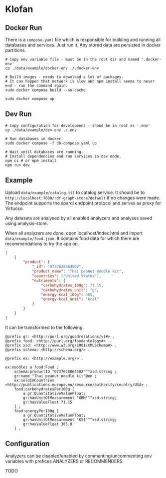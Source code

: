 # Klofan

##  Docker Run

There is a `compose.yaml` file which is responsible for building and running all databases and 
services. Just run it. Any stored data are persisted in docker partitions.

```
# Copy env variable file - must be in the root dir and named '.docker-env'
cp ./data/example/docker-env ./.docker-env

# Build images - needs to download a lot of packages.
# It can happen that network is slow and npm install seems to never end - run the command again.
sudo docker compose build --no-cache

sudo docker compose up
```

## Dev Run

```
# Copy configuration for development - shoud be in root as '.env'
cp ./data/example/dev-env ./.env

# Run databases in docker.
sudo docker compose -f db-compose.yaml up

# Wait until databases are running.
# Install dependencies and run services in dev mode.
npm ci # or npm install
npm run dev
```

## Example
Upload `data/example/catalog.ttl` to catalog service. It should be to
`http://localhost:7000/rdf-graph-store?default` if no changes were made. The endpoint supports 
the sparql endpoint protocol and serves as proxy for Virtuoso. 

Any datasets are analysed by all enabled analyzers and analyses saved using analysis-store.

When all analyzers are done, open localhost/index.html and import `data/example/food.json`. It 
contains food data for which there are recommendations to try the app on.
```json
[
    {
        "product": {
            "_id": "0737628064502",
            "product_name": "Thai peanut noodle kit",
            "countries": ["United States"],
            "nutriments": {
                "carbohydrates_100g": 71.15,
                "carbohydrates_unit": "g",
                "energy-kcal_100g": 385,
                "energy-kcal_unit": "kcal"
            }
        }
    }
]
```

It can be transformed to the following:
```turtle
@prefix gr: <http://purl.org/goodrelations/v1#> .
@prefix food: <http://purl.org/foodontology#> .
@prefix xsd: <http://www.w3.org/2001/XMLSchema#> .
@prefix schema: <http://schema.org/> .

@prefix ex: <http://example.org/> .

ex:noodles a food:Food ;
    schema:productID "0737628064502"^^xsd:string ;
    gr:name "Thai peanut noodle kit"@en ;
    ex:soldInCountries <http://publications.europa.eu/resource/authority/country/USA> ;
    food:carbohydratesPer100g [ 
        a gr:QuantitativeValueFloat;
        gr:hasUnitOfMeasurement "GRM"^^xsd:string;
        gr:hasValueFloat 71.15
    ] ;
    food:energyPer100g [
        a gr:QuantitativeValueFloat;
        gr:hasUnitOfMeasurement "K51"^^xsd:string;
        gr:hasValueFloat 385.0
    ] .

```


## Configuration
Analyzers can be disabled/enabled by commenting/uncommenting env variables with prefices
ANALYZERS or RECOMMENDERS.

TODO